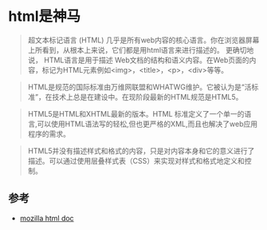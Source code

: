 # html是神马
> 超文本标记语言 (HTML) 几乎是所有web内容的核心语言。你在浏览器屏幕上所看到，从根本上来说，它们都是用html语言来进行描述的。 更确切地说， HTML语言是用于描述 Web文档的结构和语义内容。在Web页面的内容，标记为HTML元素例如\<img\>，\<title\>，\<p\>，\<div\>等等。

> HTML是规范的国际标准由万维网联盟和WHATWG维护。它被认为是“活标准”，在技术上总是在建设中。在现阶段最新的HTML规范是HTML5。

> HTML5是HTML和XHTML最新的版本。HTML 标准定义了一个单一的语言,可以使用HTML语法写的轻松,但也更严格的XML,而且也解决了web应用程序的需求。

> HTML5并没有描述样式和格式的内容，只是对内容本身和它的意义进行了描述。可以通过使用层叠样式表（CSS）来实现对样式和格式地定义和控制。

## 参考
* [mozilla html doc](https://developer.mozilla.org/zh-CN/docs/Web/HTML)

